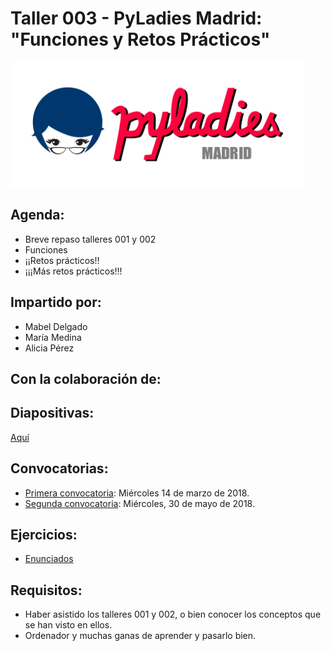 # Taller 003 - PyLadies Madrid: "Funciones y Retos Prácticos"

<img src="./images/pyladiesmadrid_alargado.png" height="200"> 


## Agenda:

* Breve repaso talleres 001 y 002
* Funciones
* ¡¡Retos prácticos!!
* ¡¡¡Más retos prácticos!!!


## Impartido por:
* Mabel Delgado
* María Medina
* Alicia Pérez

## Con la colaboración de:


## Diapositivas:

[Aquí](https://nbviewer.jupyter.org/github/PyLadiesMadrid/taller_003_practica/blob/master/slides_003.ipynb)


## Convocatorias:

* [Primera convocatoria](https://www.meetup.com/PyLadiesMadrid/events/248090146/): Miércoles 14 de marzo de 2018.
* [Segunda convocatoria](https://www.meetup.com/PyLadiesMadrid/events/250593387/): Miércoles, 30 de mayo de 2018.


## Ejercicios:
* [Enunciados](/ejercicios_003.ipynb)


## Requisitos:

* Haber asistido los talleres 001 y 002, o bien conocer los conceptos que se han visto en ellos.
* Ordenador y muchas ganas de aprender y pasarlo bien.
